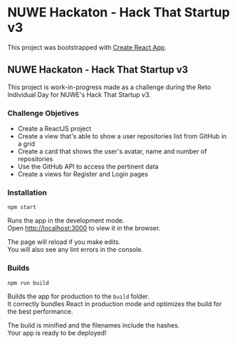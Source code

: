 # NUWE Hackaton - Hack That Startup v3

This project was bootstrapped with [Create React App](https://github.com/facebook/create-react-app).

## NUWE Hackaton - Hack That Startup v3

This project is work-in-progress made as a challenge during the Reto Individual Day for NUWE's Hack That Startup v3.

### Challenge Objetives

- Create a ReactJS project
- Create a view that's able to show a user repositories list from GitHub in a grid
- Create a card that shows the user's avatar, name and number of repositories
- Use the GitHub API to access the pertinent data
- Create a views for Register and Login pages

### Installation

`npm start`

Runs the app in the development mode.\
Open [http://localhost:3000](http://localhost:3000) to view it in the browser.

The page will reload if you make edits.\
You will also see any lint errors in the console.

### Builds

`npm run build`

Builds the app for production to the `build` folder.\
It correctly bundles React in production mode and optimizes the build for the best performance.

The build is minified and the filenames include the hashes.\
Your app is ready to be deployed!

###
